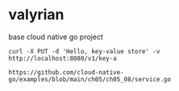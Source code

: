 # valyrian
base cloud native go project

```
curl -X PUT -d 'Hello, key-value store' -v http://localhost:8080/v1/key-a

https://github.com/cloud-native-go/examples/blob/main/ch05/ch05_08/service.go
```
